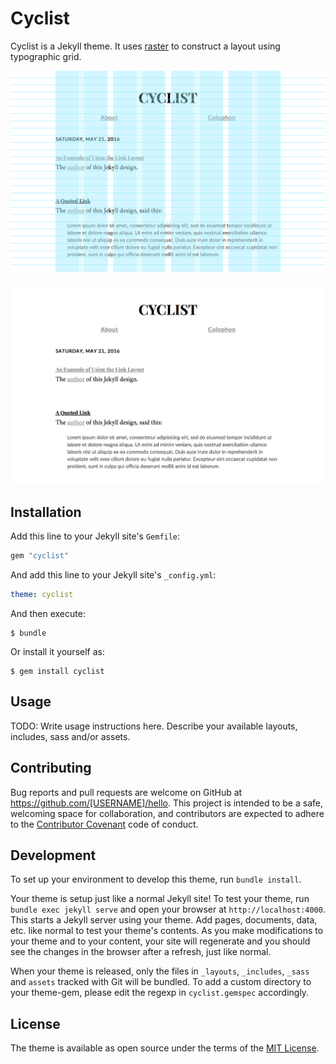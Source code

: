 # Cyclist

Cyclist is a Jekyll theme. It uses [raster](https://github.com/robenkleene/raster) to construct a layout using typographic grid.

![Cyclist Grid](cyclist-grid.png)

![Cyclist](cyclist.png)

## Installation

Add this line to your Jekyll site's `Gemfile`:

```ruby
gem "cyclist"
```

And add this line to your Jekyll site's `_config.yml`:

```yaml
theme: cyclist
```

And then execute:

    $ bundle

Or install it yourself as:

    $ gem install cyclist

## Usage

TODO: Write usage instructions here. Describe your available layouts, includes, sass and/or assets.

## Contributing

Bug reports and pull requests are welcome on GitHub at https://github.com/[USERNAME]/hello. This project is intended to be a safe, welcoming space for collaboration, and contributors are expected to adhere to the [Contributor Covenant](http://contributor-covenant.org) code of conduct.

## Development

To set up your environment to develop this theme, run `bundle install`.

Your theme is setup just like a normal Jekyll site! To test your theme, run `bundle exec jekyll serve` and open your browser at `http://localhost:4000`. This starts a Jekyll server using your theme. Add pages, documents, data, etc. like normal to test your theme's contents. As you make modifications to your theme and to your content, your site will regenerate and you should see the changes in the browser after a refresh, just like normal.

When your theme is released, only the files in `_layouts`, `_includes`, `_sass` and `assets` tracked with Git will be bundled.
To add a custom directory to your theme-gem, please edit the regexp in `cyclist.gemspec` accordingly.

## License

The theme is available as open source under the terms of the [MIT License](https://opensource.org/licenses/MIT).

